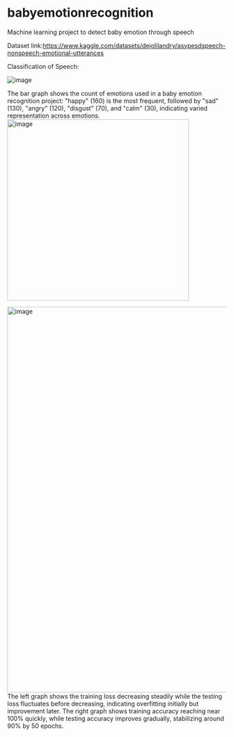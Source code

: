 # babyemotionrecognition
Machine learning project to detect baby emotion through speech


Dataset link:https://www.kaggle.com/datasets/dejolilandry/asvpesdspeech-nonspeech-emotional-utterances

Classification of Speech:

![image](https://github.com/Noorjahan0905/babyemotionrecognition/assets/105159578/6d602402-647b-4a0f-8b11-991a0d319b17)

The bar graph shows the count of emotions used in a baby emotion recognition project: "happy" (160) is the most frequent, followed by "sad" (130), "angry" (120), "disgust" (70), and "calm" (30), indicating varied representation across emotions.
<img width="417" alt="image" src="https://github.com/Noorjahan0905/babyemotionrecognition/assets/105159578/38fd2a7e-e4e2-497e-b9ed-69aa5f353b2d">

<img width="887" alt="image" src="https://github.com/Noorjahan0905/babyemotionrecognition/assets/105159578/b6790148-2567-4c70-821d-ee8ba37d541b">
The left graph shows the training loss decreasing steadily while the testing loss fluctuates before decreasing, indicating overfitting initially but improvement later. The right graph shows training accuracy reaching near 100% quickly, while testing accuracy improves gradually, stabilizing around 90% by 50 epochs.



